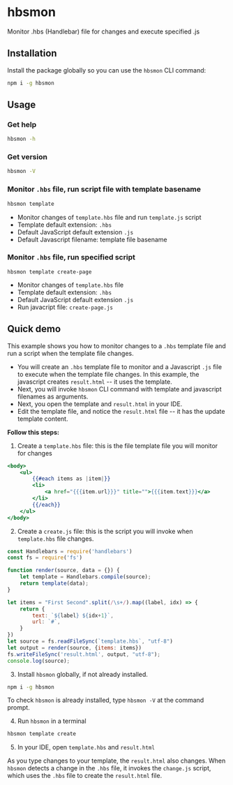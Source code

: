 # hbsmon

Monitor .hbs (Handlebar) file for changes and execute specified .js 

## Installation

Install the package globally so you can use the `hbsmon` CLI command:

```bash
npm i -g hbsmon
```

## Usage

### Get help

```bash
hbsmon -h
```

### Get version

```bash
hbsmon -V
```

### Monitor `.hbs` file, run script file with template basename

```bash
hbsmon template
```

* Monitor changes of `template.hbs` file and run `template.js` script
* Template default extension: `.hbs`
* Default JavaScript default extension `.js`
* Default Javascript filename: template file basename
  
### Monitor `.hbs` file, run specified script

```
hbsmon template create-page
```

* Monitor changes of `template.hbs` file
* Template default extension: `.hbs`
* Default JavaScript default extension `.js`
* Run javacript file: `create-page.js`


## Quick demo

This example shows you how to monitor changes to a `.hbs` template file and run a script when the template file changes.

* You will create an `.hbs` template file to monitor and a Javascript `.js` file to execute when the template file changes. In this example, the javascript creates `result.html` -- it uses the template.
* Next, you will invoke `hbsmon` CLI command with template and javascript filenames as arguments.
* Next, you open the template and `result.html` in your IDE.
* Edit the template file, and notice the `result.html` file -- it has the update template content.

**Follow this steps:**

1. Create a `template.hbs` file: this is the file template file you will monitor for changes

```hbs
<body>
    <ul>
        {{#each items as |item|}}
        <li>
            <a href="{{{item.url}}}" title="">{{{item.text}}}</a>
        </li>
        {{/each}}
    </ul>
</body>
```

2. Create a `create.js` file: this is the script you will invoke when `template.hbs` file changes.

```js
const Handlebars = require('handlebars')
const fs = require('fs')

function render(source, data = {}) {
    let template = Handlebars.compile(source);
    return template(data);
}

let items = "First Second".split(/\s+/).map((label, idx) => {
    return {
        text: `${label} ${idx+1}`,
        url: `#`,
    }
})
let source = fs.readFileSync(`template.hbs`, "utf-8")
let output = render(source, {items: items})
fs.writeFileSync('result.html', output, "utf-8");
console.log(source);

```

3. Install `hbsmon` globally, if not already installed.

```bash
npm i -g hbsmon
```

To check `hbsmon` is already installed, type `hbsmon -V` at the command prompt.

4. Run `hbsmon` in a terminal

```bash
hbsmon template create
```

5. In your IDE, open `template.hbs` and `result.html`

As you type changes to your template, the `result.html` also changes. When `hbsmon` detects a change in the `.hbs` file, it invokes the `change.js` script, which uses the `.hbs` file to create the `result.html` file.
